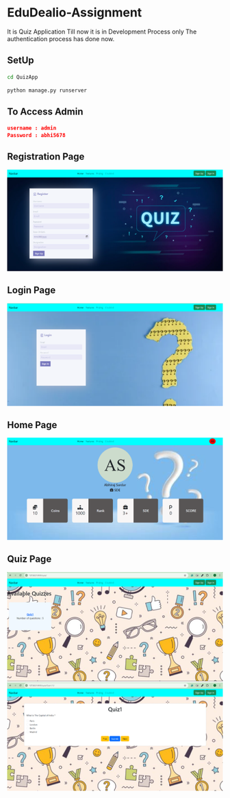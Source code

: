 # EduDealio-Assignment
It is  Quiz Application Till now it is in Development Process only The authentication process has done now.

## SetUp
```bash
cd QuizApp
```
```bash
python manage.py runserver
```

## To Access Admin
```json
username : admin
Password : abhi5678
```
## Registration Page

![](https://github.com/Abhiraj-Sardar/EduDealio-Assignment/blob/master/output/1.png)

## Login Page

![](https://github.com/Abhiraj-Sardar/EduDealio-Assignment/blob/master/output/2.png)

## Home Page

![](https://github.com/Abhiraj-Sardar/EduDealio-Assignment/blob/master/output/3.png)

## Quiz Page
![](https://github.com/Abhiraj-Sardar/EduDealio-Assignment/blob/master/output/4.png)
![](https://github.com/Abhiraj-Sardar/EduDealio-Assignment/blob/master/output/5.png)
